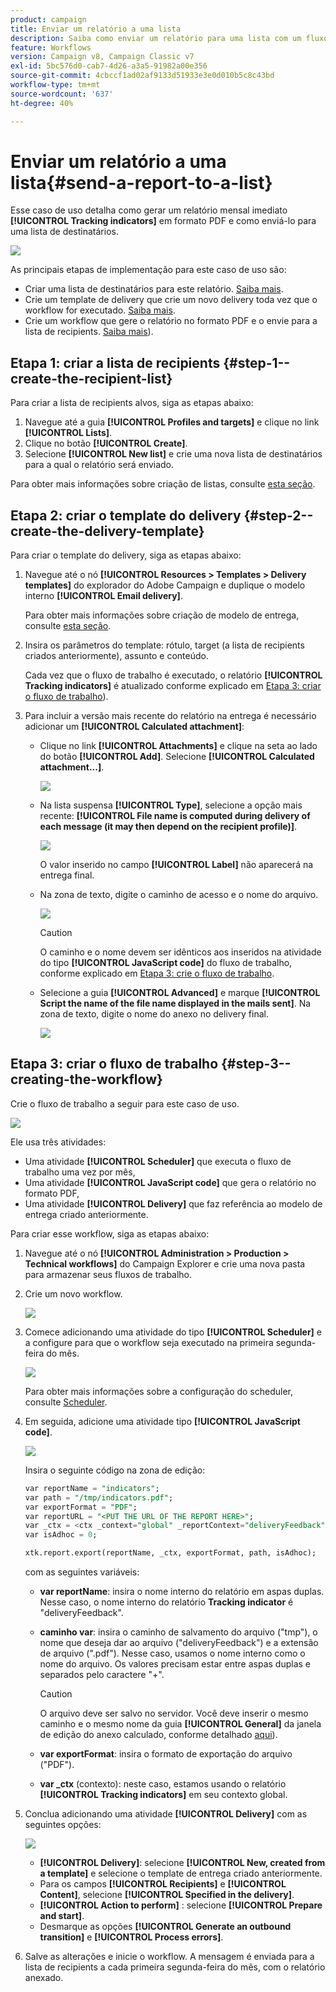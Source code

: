 ```yaml
---
product: campaign
title: Enviar um relatório a uma lista
description: Saiba como enviar um relatório para uma lista com um fluxo de trabalho
feature: Workflows
version: Campaign v8, Campaign Classic v7
exl-id: 5bc576d0-cab7-4d26-a3a5-91982a00e356
source-git-commit: 4cbccf1ad02af9133d51933e3e0d010b5c8c43bd
workflow-type: tm+mt
source-wordcount: '637'
ht-degree: 40%

---
```


# Enviar um relatório a uma lista{#send-a-report-to-a-list}

Esse caso de uso detalha como gerar um relatório mensal imediato **[!UICONTROL Tracking indicators]** em formato PDF e como enviá-lo para uma lista de destinatários.

![](assets/use_case_report_intro.png)

As principais etapas de implementação para este caso de uso são:

* Criar uma lista de destinatários para este relatório. [Saiba mais](#step-1--create-the-recipient-list).
* Crie um template de delivery que crie um novo delivery toda vez que o workflow for executado. [Saiba mais](#step-2--create-the-delivery-template).
* Crie um workflow que gere o relatório no formato PDF e o envie para a lista de recipients. [Saiba mais](#step-3--create-the-workflow)).

## Etapa 1: criar a lista de recipients {#step-1--create-the-recipient-list}

Para criar a lista de recipients alvos, siga as etapas abaixo:

1. Navegue até a guia **[!UICONTROL Profiles and targets]** e clique no link **[!UICONTROL Lists]**.
1. Clique no botão **[!UICONTROL Create]**.
1. Selecione **[!UICONTROL New list]** e crie uma nova lista de destinatários para a qual o relatório será enviado.

Para obter mais informações sobre criação de listas, consulte [esta seção](../../v8/audiences/create-audiences.md).

## Etapa 2: criar o template do delivery {#step-2--create-the-delivery-template}

Para criar o template do delivery, siga as etapas abaixo:

1. Navegue até o nó **[!UICONTROL Resources > Templates > Delivery templates]** do explorador do Adobe Campaign e duplique o modelo interno **[!UICONTROL Email delivery]**.

   Para obter mais informações sobre criação de modelo de entrega, consulte [esta seção](../../v8/send/create-templates.md).

1. Insira os parâmetros do template: rótulo, target (a lista de recipients criados anteriormente), assunto e conteúdo.

   Cada vez que o fluxo de trabalho é executado, o relatório **[!UICONTROL Tracking indicators]** é atualizado conforme explicado em [Etapa 3: criar o fluxo de trabalho](#step-3--creating-the-workflow)).

1. Para incluir a versão mais recente do relatório na entrega é necessário adicionar um **[!UICONTROL Calculated attachment]**:

   * Clique no link **[!UICONTROL Attachments]** e clique na seta ao lado do botão **[!UICONTROL Add]**. Selecione **[!UICONTROL Calculated attachment...]**.

     ![](assets/use_case_report_4.png)

   * Na lista suspensa **[!UICONTROL Type]**, selecione a opção mais recente: **[!UICONTROL File name is computed during delivery of each message (it may then depend on the recipient profile)]**.

     ![](assets/use_case_report_5.png)

     O valor inserido no campo **[!UICONTROL Label]** não aparecerá na entrega final.

   * Na zona de texto, digite o caminho de acesso e o nome do arquivo.

     ![](assets/use_case_report_6.png)

     >[!CAUTION]
     >
     >O caminho e o nome devem ser idênticos aos inseridos na atividade do tipo **[!UICONTROL JavaScript code]** do fluxo de trabalho, conforme explicado em [Etapa 3: crie o fluxo de trabalho](#step-3--creating-the-workflow).

   * Selecione a guia **[!UICONTROL Advanced]** e marque **[!UICONTROL Script the name of the file name displayed in the mails sent]**. Na zona de texto, digite o nome do anexo no delivery final.

     ![](assets/use_case_report_6b.png)

## Etapa 3: criar o fluxo de trabalho {#step-3--creating-the-workflow}

Crie o fluxo de trabalho a seguir para este caso de uso.

![](assets/use_case_report_8.png)

Ele usa três atividades:

* Uma atividade **[!UICONTROL Scheduler]** que executa o fluxo de trabalho uma vez por mês,
* Uma atividade **[!UICONTROL JavaScript code]** que gera o relatório no formato PDF,
* Uma atividade **[!UICONTROL Delivery]** que faz referência ao modelo de entrega criado anteriormente.

Para criar esse workflow, siga as etapas abaixo:

1. Navegue até o nó **[!UICONTROL Administration > Production > Technical workflows]** do Campaign Explorer e crie uma nova pasta para armazenar seus fluxos de trabalho.
1. Crie um novo workflow.

   ![](assets/use_case_report_7.png)

1. Comece adicionando uma atividade do tipo **[!UICONTROL Scheduler]** e a configure para que o workflow seja executado na primeira segunda-feira do mês.

   ![](assets/use_case_report_9.png)

   Para obter mais informações sobre a configuração do scheduler, consulte [Scheduler](scheduler.md).

1. Em seguida, adicione uma atividade tipo **[!UICONTROL JavaScript code]**.

   ![](assets/use_case_report_10.png)

   Insira o seguinte código na zona de edição:

   ```sql
   var reportName = "indicators";
   var path = "/tmp/indicators.pdf";
   var exportFormat = "PDF";
   var reportURL = "<PUT THE URL OF THE REPORT HERE>";
   var _ctx = <ctx _context="global" _reportContext="deliveryFeedback" />
   var isAdhoc = 0;
   
   xtk.report.export(reportName, _ctx, exportFormat, path, isAdhoc);
   ```


   com as seguintes variáveis:

   * **var reportName**: insira o nome interno do relatório em aspas duplas. Nesse caso, o nome interno do relatório **Tracking indicator** é &quot;deliveryFeedback&quot;.
   * **caminho var**: insira o caminho de salvamento do arquivo (&quot;tmp&quot;), o nome que deseja dar ao arquivo (&quot;deliveryFeedback&quot;) e a extensão de arquivo (&quot;.pdf&quot;). Nesse caso, usamos o nome interno como o nome do arquivo. Os valores precisam estar entre aspas duplas e separados pelo caractere &quot;+&quot;.

     >[!CAUTION]
     >
     >O arquivo deve ser salvo no servidor. Você deve inserir o mesmo caminho e o mesmo nome da guia **[!UICONTROL General]** da janela de edição do anexo calculado, conforme detalhado [aqui](#step-2--create-the-delivery-template)).

   * **var exportFormat**: insira o formato de exportação do arquivo (&quot;PDF&quot;).
   * **var _ctx** (contexto): neste caso, estamos usando o relatório **[!UICONTROL Tracking indicators]** em seu contexto global.

1. Conclua adicionando uma atividade **[!UICONTROL Delivery]** com as seguintes opções:

   ![](assets/use_case_report_11.png)

   * **[!UICONTROL Delivery]**: selecione **[!UICONTROL New, created from a template]** e selecione o template de entrega criado anteriormente.
   * Para os campos **[!UICONTROL Recipients]** e **[!UICONTROL Content]**, selecione **[!UICONTROL Specified in the delivery]**.
   * **[!UICONTROL Action to perform]** : selecione **[!UICONTROL Prepare and start]**.
   * Desmarque as opções **[!UICONTROL Generate an outbound transition]** e **[!UICONTROL Process errors]**.

1. Salve as alterações e inicie o workflow. A mensagem é enviada para a lista de recipients a cada primeira segunda-feira do mês, com o relatório anexado.
